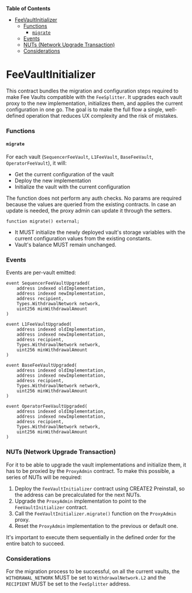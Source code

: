 <!-- START doctoc generated TOC please keep comment here to allow auto update -->
<!-- DON'T EDIT THIS SECTION, INSTEAD RE-RUN doctoc TO UPDATE -->
**Table of Contents**

- [FeeVaultInitializer](#feevaultinitializer)
    - [Functions](#functions)
      - [`migrate`](#migrate)
    - [Events](#events)
    - [NUTs (Network Upgrade Transaction)](#nuts-network-upgrade-transaction)
    - [Considerations](#considerations)

<!-- END doctoc generated TOC please keep comment here to allow auto update -->

# FeeVaultInitializer

This contract bundles the migration and configuration steps required to make Fee Vaults compatible with the `FeeSplitter`. It upgrades each vault proxy to the new implementation, initializes them, and applies the current configuration in one go. The goal is to make the full flow a single, well-defined operation that reduces UX complexity and the risk of mistakes.

### Functions

#### `migrate`

For each vault (`SequencerFeeVault`, `L1FeeVault`, `BaseFeeVault`, `OperatorFeeVault`), it will:

- Get the current configuration of the vault
- Deploy the new implementation
- Initialize the vault with the current configuration

The function does not perform any auth checks. No params are required because the values are queried from the existing contracts.
In case an update is needed, the proxy admin can update it through the setters.

```solidity
function migrate() external;
```

- It MUST initialize the newly deployed vault's storage variables with the current configuration values from the existing constants.
- Vault's balance MUST remain unchanged.

### Events

Events are per-vault emitted:

```solidity
event SequencerFeeVaultUpgraded(
    address indexed oldImplementation,
    address indexed newImplementation,
    address recipient,
    Types.WithdrawalNetwork network,
    uint256 minWithdrawalAmount
)

event L1FeeVaultUpgraded(
    address indexed oldImplementation,
    address indexed newImplementation,
    address recipient,
    Types.WithdrawalNetwork network,
    uint256 minWithdrawalAmount
)

event BaseFeeVaultUpgraded(
    address indexed oldImplementation,
    address indexed newImplementation,
    address recipient,
    Types.WithdrawalNetwork network,
    uint256 minWithdrawalAmount
)

event OperatorFeeVaultUpgraded(
    address indexed oldImplementation,
    address indexed newImplementation,
    address recipient,
    Types.WithdrawalNetwork network,
    uint256 minWithdrawalAmount
)
```

### NUTs (Network Upgrade Transaction)

For it to be able to upgrade the vault implementations and initialize them, it has to be proxied by the `ProxyAdmin` contract.
To make this possible, a series of NUTs will be required:

1. Deploy the `FeeVaultInitializer` contract using CREATE2 Preinstall, so the address can be precalculated for the next NUTs.
2. Upgrade the `ProxyAdmin` implementation to point to the `FeeVaultInitializer` contract.
3. Call the `FeeVaultInitializer.migrate()` function on the `ProxyAdmin` proxy.
4. Reset the `ProxyAdmin` implementation to the previous or default one.

It's important to execute them sequentially in the defined order for the entire batch to succeed.

### Considerations

For the migration process to be successful, on all the current vaults, the `WITHDRAWAL_NETWORK` MUST be set to `WithdrawalNetwork.L2` and the `RECIPIENT` MUST be set to the `FeeSplitter` address.
